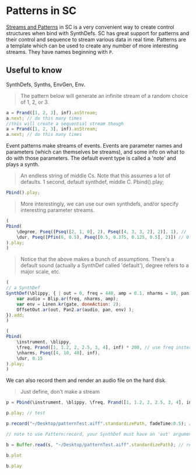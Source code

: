 # Patterns in SC
[Streams and Patterns](http://doc.sccode.org/Tutorials/Streams-Patterns-Events1.html) in SC is a very convenient way to create control structures when bind with SynthDefs. SC has great support for patterns and their control and sequence to stream various data in real time. Patterns are a template which can be used to create any number of more
interesting streams. They have names beginning with ```P```.

## Useful to know
SynthDefs, Synths, EnvGen, Env.

> The pattern below will generate an infinite stream of a random choice of 1, 2, or 3.
````js
a = Prand([1, 2, 3], inf).asStream;
a.next; // do this many times
//this will create a sequential stream though
a = Prand([1, 2, 3], inf).asStream;
a.next; // do this many times
````

Event patterns make streams of events. Events are parameter names and
parameters (which can themselves be streams), and some info on what to
do with those parameters. The default event type is called a 'note' and
plays a synth.

> An endless string of middle Cs. Note that this assumes a lot of
defaults. 1 second, default synthdef, middle C. Pbind().play;
````js
Pbind().play;
````
> More interestingly, we can use our own synthdefs, and/or specify
interesting parameter streams.

````js
(
Pbind(
	\degree, Pseq([Pseq([2, 1, 0], 2), Pseq([4, 3, 3, 2], 2)], 1), // |: Mi Re Do :||: So Fafa Mi :|
	\dur, Pseq([Pfin(6, 0.5), Pseq([0.5, 0.375, 0.125, 0.5], 2)]) // 0.5 secs 6 times, then |: 0.5 0.375 0.125 0.5 :|
).play;
)
````

> Notice that the above makes a bunch of assumptions. There's a default
sound (actually a SynthDef called 'default'), degree refers to a major
scale, etc.

````js
(
// a SynthDef
SynthDef(\blippy, { | out = 0, freq = 440, amp = 0.1, nharms = 10, pan = 0, gate = 1 |
    var audio = Blip.ar(freq, nharms, amp);
    var env = Linen.kr(gate, doneAction: 2);
    OffsetOut.ar(out, Pan2.ar(audio, pan, env) );
}).add;
)

(
Pbind(
	\instrument, \blippy,
	\freq, Prand([1, 1.2, 2, 2.5, 3, 4], inf) * 200, // use freq instead of degree
	\nharms, Pseq([4, 10, 40], inf),
	\dur, 0.15
).play;
)
````

We can also record them and render an audio file on the hard disk.
> Just define, don't make a stream
````js
p = Pbind(\instrument, \blippy, \freq, Prand([1, 1.2, 2, 2.5, 3, 4], inf) * Pstutter(6, Pseq([100, 200, 300])), \nharms, Pseq([4, 10, 40], inf), \dur, 0.1);

p.play; // test

p.record("~/Desktop/patternTest.aiff".standardizePath, fadeTime:0.5); //fadeTime is how long to record after last event. Adjust to avoid click at end

// note to use Pattern:record, your SynthDef must have an 'out' argument

b = Buffer.read(s, "~/Desktop/patternTest.aiff".standardizePath); // read it in to check

b.plot

b.play
````
